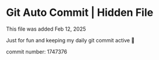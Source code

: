 # Git Auto Commit | Hidden File

This file was added Feb 12, 2025

Just for fun and keeping my daily git commit active 🤪

commit number: 1747376
